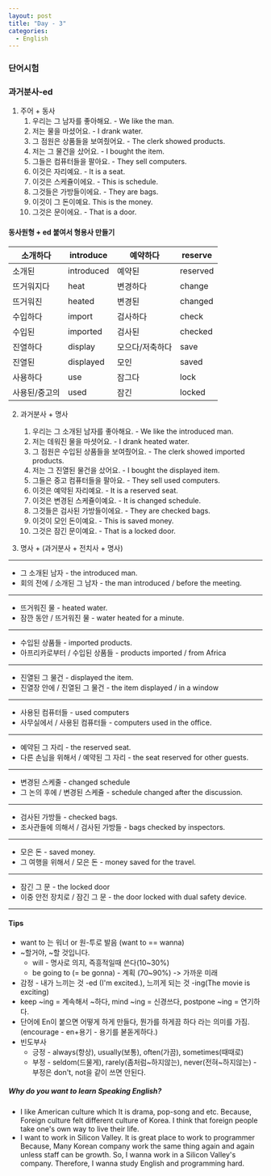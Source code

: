 ```yaml
---
layout: post
title: "Day - 3"
categories:
  - English
---
```


### 단어시험

### 과거분사-ed
1. 주어 + 동사
    1. 우리는 그 남자를 좋아해요. - We like the man.
    2. 저는 물을 마셨어요. - I drank water.
    3. 그 점원은 상품들을 보여줬어요. - The clerk showed products.
    4. 저는 그 물건을 샀어요. - I bought the item.
    5. 그들은 컴퓨터들을 팔아요. - They sell computers.
    6. 이것은 자리예요. - It is a seat.
    7. 이것은 스케쥴이에요. - This is schedule.
    8. 그것들은 가방들이에요. - They are bags.
    9. 이것이 그 돈이예요. This is the money.
    10. 그것은 문이에요. - That is a door.

#### 동사원형 + ed 붙여서 형용사 만들기
| 소개하다      | introduce  | 예약하다        | reserve  |
|---------------|------------|-----------------|----------|
| 소개된        | introduced | 예약된          | reserved |
| 뜨거워지다    | heat       | 변경하다        | change   |
| 뜨거워진      | heated     | 변경된          | changed  |
| 수입하다      | import     | 검사하다        | check    |
| 수입된        | imported   | 검사된          | checked  |
| 진열하다      | display    | 모으다/저축하다 | save     |
| 진열된        | displayed  | 모인            | saved    |
| 사용하다      | use        | 잠그다          | lock     |
| 사용된/중고의 | used       | 잠긴            | locked   |


2. 과거분사 + 명사
    1. 우리는 그 소개된 남자를 좋아해요. - We like the introduced man.
    2. 저는 데워진 물을 마셧어요. - I drank heated water.
    3. 그 점원은 수입된 상품들을 보여줬어요. - The clerk showed imported products.
    4. 저는 그 진열된 물건을 샀어요. - I bought the displayed item.
    5. 그들은 중고 컴퓨터들을 팔아요. - They sell used computers.
    6. 이것은 예약된 자리예요. - It is a reserved seat.
    7. 이것은 변경된 스케쥴이예요. - It is changed schedule.
    8. 그것들은 검사된 가방들이에요. - They are checked bags.
    9. 이것이 모인 돈이예요. - This is saved money.
    10. 그것은 잠긴 문이예요. - That is a locked door.


3. 명사 + (과거분사 + 전치사 + 명사)
----------------
* 그 소개된 남자 - the introduced man.
* 회의 전에 / 소개된 그 남자  - the man introduced / before the meeting.
-----------------
* 뜨거워진 물 - heated water.
* 잠깐 동안 / 뜨거워진 물 - water heated for a minute.
-----------------
* 수입된 상품들 - imported products.
* 아프리카로부터 / 수입된 상품들 - products imported / from Africa
------------------
* 진열된 그 물건 - displayed the item.
* 진열장 안에 / 진열된 그 물건 - the item displayed / in a window
-------------------
* 사용된 컴퓨터들 - used computers
* 사무실에서 / 사용된 컴퓨터들 - computers used in the office.
-------------------
* 예약된 그 자리 - the reserved seat.
* 다른 손님을 위해서 / 예약된 그 자리 - the seat reserved for other guests.
-------------------
* 변경된 스케줄 - changed schedule
* 그 논의 후에 / 변경된 스케쥴 - schedule changed after the discussion.
--------------------
* 검사된 가방들 - checked bags.
* 조사관들에 의해서 / 검사된 가방들 - bags checked by inspectors.
-------------------------
* 모은 돈 - saved money.
* 그 여행을 위해서 / 모은 돈 - money saved for the travel.
---------------------
* 잠긴 그 문 - the locked door
* 이중 안전 장치로 / 잠긴 그 문 - the door locked with dual safety device.
----------------------


#### Tips
* want to 는 워너 or 원-투로 발음 (want to == wanna)
* ~할거야, ~할 것입니다.
  * will - 명사로 의지, 즉흥적일때 쓴다(10~30%)
  * be going to (= be gonna) - 계획 (70~90%) -> 가까운 미래
* 감정 - 내가 느끼는 것 -ed (I'm excited.), 느끼게 되는 것 -ing(The movie is exciting)
* keep ~ing = 계속해서 ~하다, mind ~ing = 신경쓰다, postpone ~ing = 연기하다.
* 단어에 En이 붙으면 어떻게 하게 만들다, 뭔가를 하게끔 하다 라는 의미를 가짐.(encourage - en+용기 - 용기를 볻돋게하다.)
* 빈도부사
  * 긍정 - always(항상), usually(보통), often(가끔), sometimes(때때로)
  * 부정 - seldom(드물게), rarely(좀처럼~하지않는), never(전혀~하지않는) - 부정은 don't, not을 같이 쓰면 안된다.


##### Why do you want to learn Speaking English?
* I like American culture which It is drama, pop-song and etc. Because, Foreign culture felt different culture of Korea. I think that foreign people take one's own way to live their life.
* I want to work in Silicon Valley. It is great place to work to programmer Because, Many Korean company work the same thing again and again unless staff can be growth. So, I wanna work in a Silicon Valley's company. Therefore, I wanna study English and programming hard.
